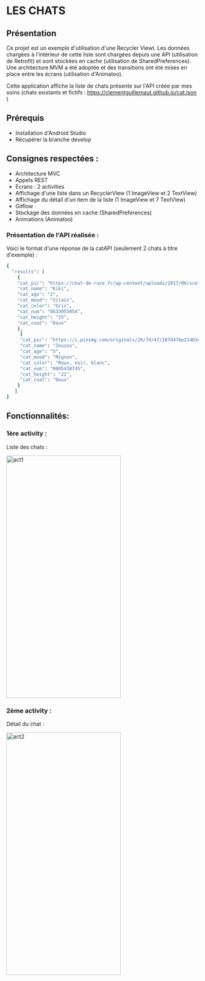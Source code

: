 # **LES CHATS**


## Présentation

Ce projet est un exemple d'utilisation d'une Recycler Viewt. Les données chargées à l'intérieur de cette liste sont chargées depuis une API (utilisation de Retrofit) et sont stockées en cache (utilisation de SharedPreferences). Une architecture MVM a été adoptée et des transitions ont été mises en place entre les écrans (utilisation d'Animatoo).

Cette application affiche la liste de chats présente sur l'API créée par mes soins (chats existants et fictifs : https://clementguillemaut.github.io/cat.json )


## Prérequis


- Installation d'Android Studio
- Récupérer la branche develop<br/>


## Consignes respectées : 


- Architecture MVC
- Appels REST
- Ecrans : 2 activities
- Affichage d'une liste dans un RecyclerView (1 ImageView et 2 TextView)
- Affichage du détail d'un item de la liste (1 ImageView et 7 TextView)
- Gitflow 
- Stockage des données en cache (SharedPreferences)
- Animations (Animatoo)


### Présentation de l'API réalisée :


Voici le format d'une réponse de la catAPI (seulement 2 chats à titre d'exemple) : 


```bash
{
  "results": [
    {
    "cat_pic": "https://chat-de-race.fr/wp-content/uploads/2017/06/scottishfold-chat-blanc-gris.jpg",
    "cat_name": "Kiki",
    "cat_age": "2",
    "cat_mood": "Vilain",
    "cat_color": "Gris",
    "cat_num": "0633055054",
    "cat_height": "25",
    "cat_coat": "Doux"
    },
     {
     "cat_pic": "https://i.pinimg.com/originals/28/7d/47/287d476e21403c4a0459102c404cc361.jpg",
     "cat_name": "Zouzou",
     "cat_age": "5",
     "cat_mood": "Mignon",
     "cat_color": "Roux, noir, blanc",
     "cat_num": "0605438745",
     "cat_height": "22",
     "cat_coat": "Doux"
    }
   ]
}
```


## Fonctionnalités: 


### 1ère activity : 


Liste des chats : 


<img src="https://image.noelshack.com/fichiers/2019/13/3/1553697933-53884366-557114861445263-5115275817261203456-n.jpg" alt="act1" width="300" height="633">


### 2ème activity :  


Détail du chat : 


<img src="https://image.noelshack.com/fichiers/2019/13/3/1553697940-55795240-787250864974776-679987026258296832-n.jpg" alt="act2" width="300" height="633">

